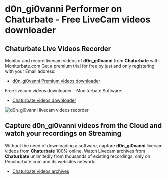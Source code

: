 # d0n_gi0vanni Performer on Chaturbate - Free LiveCam videos downloader

## Chaturbate Live Videos Recorder

Monitor and record livecam videos of **d0n_gi0vanni** from **Chaturbate** with Moniturbate.com
Get a premium trial for free by just and only registering with your Email address:
* [d0n_gi0vanni Premium videos downloader](https://moniturbate.com/request-demo-licence-key.html)

Free livecam videos downloader - Moniturbate Software:
* [Chaturbate videos downloader](https://moniturbate.com/moniturbate-download-software.html)

![d0n_gi0vanni livecam videos recorder](https://peachurnet.com/templates/moniturbate-software.png)


## Capture d0n_gi0vanni videos from the Cloud and watch your recordings on Streaming

Without the need of downloading a software, capture **d0n_gi0vanni** livecam videos from **Chaturbate** 100% online.
Watch Livecam archives from **Chaturbate** unlimitedly from thousands of existing recordings, only on Peachurbate.com and its websites network:
* [Chaturbate videos archives](https://peachurnet.com/)